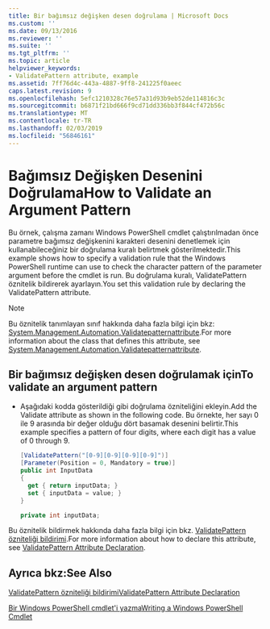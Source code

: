 ```yaml
---
title: Bir bağımsız değişken desen doğrulama | Microsoft Docs
ms.custom: ''
ms.date: 09/13/2016
ms.reviewer: ''
ms.suite: ''
ms.tgt_pltfrm: ''
ms.topic: article
helpviewer_keywords:
- ValidatePattern attribute, example
ms.assetid: 7ff76d4c-443a-4887-9ff8-241225f0aeec
caps.latest.revision: 9
ms.openlocfilehash: 5efc1210328c76e57a31d93b9eb52de114816c3c
ms.sourcegitcommit: b6871f21bd666f9cd71dd336bb3f844cf472b56c
ms.translationtype: MT
ms.contentlocale: tr-TR
ms.lasthandoff: 02/03/2019
ms.locfileid: "56846161"
---
```

# <a name="how-to-validate-an-argument-pattern"></a><span data-ttu-id="adecf-102">Bağımsız Değişken Desenini Doğrulama</span><span class="sxs-lookup"><span data-stu-id="adecf-102">How to Validate an Argument Pattern</span></span>

<span data-ttu-id="adecf-103">Bu örnek, çalışma zamanı Windows PowerShell cmdlet çalıştırılmadan önce parametre bağımsız değişkenini karakteri desenini denetlemek için kullanabileceğiniz bir doğrulama kuralı belirtmek gösterilmektedir.</span><span class="sxs-lookup"><span data-stu-id="adecf-103">This example shows how to specify a validation rule that the Windows PowerShell runtime can use to check the character pattern of the parameter argument before the cmdlet is run.</span></span> <span data-ttu-id="adecf-104">Bu doğrulama kuralı, ValidatePattern öznitelik bildirerek ayarlayın.</span><span class="sxs-lookup"><span data-stu-id="adecf-104">You set this validation rule by declaring the ValidatePattern attribute.</span></span>

> [!NOTE]
> <span data-ttu-id="adecf-105">Bu öznitelik tanımlayan sınıf hakkında daha fazla bilgi için bkz: [System.Management.Automation.Validatepatternattribute](/dotnet/api/System.Management.Automation.ValidatePatternAttribute).</span><span class="sxs-lookup"><span data-stu-id="adecf-105">For more information about the class that defines this attribute, see [System.Management.Automation.Validatepatternattribute](/dotnet/api/System.Management.Automation.ValidatePatternAttribute).</span></span>

## <a name="to-validate-an-argument-pattern"></a><span data-ttu-id="adecf-106">Bir bağımsız değişken desen doğrulamak için</span><span class="sxs-lookup"><span data-stu-id="adecf-106">To validate an argument pattern</span></span>

- <span data-ttu-id="adecf-107">Aşağıdaki kodda gösterildiği gibi doğrulama özniteliğini ekleyin.</span><span class="sxs-lookup"><span data-stu-id="adecf-107">Add the Validate attribute as shown in the following code.</span></span> <span data-ttu-id="adecf-108">Bu örnekte, her sayı 0 ile 9 arasında bir değer olduğu dört basamak desenini belirtir.</span><span class="sxs-lookup"><span data-stu-id="adecf-108">This example specifies a pattern of four digits, where each digit has a value of 0 through 9.</span></span>

    ```csharp
    [ValidatePattern("[0-9][0-9][0-9][0-9]")]
    [Parameter(Position = 0, Mandatory = true)]
    public int InputData
    {
      get { return inputData; }
      set { inputData = value; }
    }

    private int inputData;
    ```

<span data-ttu-id="adecf-109">Bu öznitelik bildirmek hakkında daha fazla bilgi için bkz. [ValidatePattern özniteliği bildirimi](./validatepattern-attribute-declaration.md).</span><span class="sxs-lookup"><span data-stu-id="adecf-109">For more information about how to declare this attribute, see [ValidatePattern Attribute Declaration](./validatepattern-attribute-declaration.md).</span></span>

## <a name="see-also"></a><span data-ttu-id="adecf-110">Ayrıca bkz:</span><span class="sxs-lookup"><span data-stu-id="adecf-110">See Also</span></span>

[<span data-ttu-id="adecf-111">ValidatePattern özniteliği bildirimi</span><span class="sxs-lookup"><span data-stu-id="adecf-111">ValidatePattern Attribute Declaration</span></span>](./validatepattern-attribute-declaration.md)

[<span data-ttu-id="adecf-112">Bir Windows PowerShell cmdlet'i yazma</span><span class="sxs-lookup"><span data-stu-id="adecf-112">Writing a Windows PowerShell Cmdlet</span></span>](./writing-a-windows-powershell-cmdlet.md)
